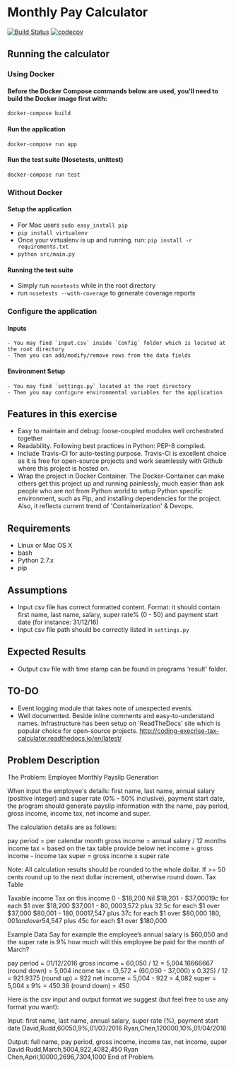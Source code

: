 # Monthly Pay Calculator
[![Build Status](https://travis-ci.org/SongGithub/Monthly-Pay-Calculator.svg?branch=master)](https://travis-ci.org/SongGithub/Monthly-Pay-Calculator)
[![codecov](https://codecov.io/gh/SongGithub/Monthly-Pay-Calculator/branch/master/graph/badge.svg)](https://codecov.io/gh/SongGithub/Monthly-Pay-Calculator)

## Running the calculator
### Using Docker

#### Before the Docker Compose commands below are used, you'll need to build the Docker image first with:
`docker-compose build`

#### Run the application
`docker-compose run app`

#### Run the test suite (Nosetests, unittest)
`docker-compose run test`

### Without Docker
#### Setup the application
- For Mac users `sudo easy_install pip`
- `pip install virtualenv`
- Once your virtualenv is up and running. run: `pip install -r requirements.txt`
- `python src/main.py`

#### Running the test suite
- Simply run `nosetests` while in the root directory
- run `nosetests --with-coverage` to generate coverage reports


### Configure the application
#### Inputs
    - You may find `input.csv` inside `Config` folder which is located at the root directory
    - Then you can add/modify/remove rows from the data fields
#### Environment Setup
    - You may find `settings.py` located at the root directory
    - Then you may configure environmental variables for the application

Features in this exercise
------------
- Easy to maintain and debug: loose-coupled modules well orchestrated together
- Readability. Following best practices in Python: PEP-8 complied.
- Include Travis-CI for auto-testing purpose. Travis-CI is excellent choice as it is free for open-source projects and work seamlessly with Github where this project is hosted on.
- Wrap the project in Docker Container. The Docker-Container can make others get this project up and running painlessly, much easier than ask people who are not from Python world to setup Python specific environment, such as Pip, and installing dependencies for the project. Also, it reflects current trend of 'Containerization' & Devops.


Requirements
------------
- Linux or Mac OS X
- bash
- Python 2.7.x
- pip

Assumptions
------------
- Input csv file has correct formatted content. Format: it should contain first name, last name, salary, super rate% (0 - 50) and payment start date (for instance: 31/12/16)
- Input csv file path should be correctly listed in `settings.py`

Expected Results
------------
- Output csv file with time stamp can be found in programs 'result' folder.

TO-DO
------------
- Event logging module that takes note of unexpected events.
- Well documented. Beside inline comments and easy-to-understand names. Infrastructure has been setup on 'ReadTheDocs' site which is popular choice for open-source projects. http://coding-execrise-tax-calculator.readthedocs.io/en/latest/

Problem Description
------------
The Problem: Employee Monthly Payslip Generation

When input the employee's details: first name, last name, annual salary (positive integer) and super rate (0% - 50% inclusive), payment start date, the program should generate payslip information with the name, pay period, gross income, income tax, net income and super.

The calculation details are as follows:

pay period = per calendar month
gross income = annual salary / 12 months
income tax = based on the tax table provide below
net income = gross income - income tax
super = gross income x super rate

Note: All calculation results should be rounded to the whole dollar. If >= 50 cents round up to the next dollar increment, otherwise round down.
Tax Table

Taxable income   Tax on this income
0 - $18,200     Nil
$18,201 - $37,00019c for each $1 over $18,200
$37,001 - $80,000$3,572 plus 32.5c for each $1 over $37,000
$80,001 - $180,000$17,547 plus 37c for each $1 over $80,000
$180,001 and over$54,547 plus 45c for each $1 over $180,000

Example Data
Say for example the employee’s annual salary is $60,050 and the super rate is 9% how much will this employee be paid for the month of March?

pay period = 01/12/2016
gross income = 60,050 / 12 = 5,004.16666667 (round down) = 5,004
income tax = (3,572 + (60,050 - 37,000) x 0.325) / 12  = 921.9375 (round up) = 922
net income = 5,004 - 922 = 4,082
super = 5,004 x 9% = 450.36 (round down) = 450

Here is the csv input and output format we suggest (but feel free to use any format you want):

Input:
first name, last name, annual salary, super rate (%), payment start date
David,Rudd,60050,9%,01/03/2016
Ryan,Chen,120000,10%,01/04/2016

Output:
full name, pay period, gross income, income tax, net income, super
David Rudd,March,5004,922,4082,450
Ryan Chen,April,10000,2696,7304,1000
End of Problem.